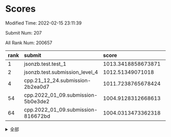 # Scores

Modified Time: 2022-02-15 23:11:39

Submit Num: 207

All Rank Num: 200657

| rank |               submit               |       score        |       sigma        | pk_num |
| :--- | :--------------------------------- | :----------------- | :----------------- | :----- |
| 1    | jsonzb.test.test_1                 | 1013.3418858673871 | 0.8202116384580561 | 3873   |
| 2    | jsonzb.test.submission_level_4     | 1012.51349071018   | 0.8001903302568898 | 3875   |
| 4    | cpp.21_12_24.submission-2b2ea0d7   | 1011.7238765678424 | 0.7824964275574685 | 3880   |
| 54   | cpp.2022_01_09.submission-5b0e3de2 | 1004.9128312668613 | 0.7226868394983317 | 3878   |
| 64   | cpp.2022_01_09.submission-816672bd | 1004.0313473362318 | 0.7083556890758552 | 3881   |


<details>
<summary>全部</summary>

| rank |                 submit                 |       score        |       sigma        | pk_num |
| :--- | :------------------------------------- | :----------------- | :----------------- | :----- |
| 1    | jsonzb.test.test_1                     | 1013.3418858673871 | 0.8202116384580561 | 3873   |
| 2    | jsonzb.test.submission_level_4         | 1012.51349071018   | 0.8001903302568898 | 3875   |
| 3    | gobigger.level_3.submission_level_3_5  | 1012.2514687286008 | 0.7913744008833229 | 3881   |
| 4    | cpp.21_12_24.submission-2b2ea0d7       | 1011.7238765678424 | 0.7824964275574685 | 3880   |
| 5    | gobigger.level_3.submission_level_3_23 | 1011.6668695689038 | 0.7813815302681206 | 3882   |
| 6    | gobigger.level_3.submission_level_3_26 | 1011.3057682338481 | 0.7665828898656266 | 3878   |
| 7    | gobigger.level_3.submission_level_3_39 | 1011.1217462181776 | 0.7675105076394111 | 3875   |
| 8    | gobigger.level_3.submission_level_3_31 | 1010.9535924050799 | 0.7512291341890668 | 3882   |
| 9    | gobigger.level_3.submission_level_3_10 | 1010.9420869313271 | 0.770569641568785  | 3884   |
| 10   | gobigger.level_3.submission_level_3_30 | 1010.8823899470442 | 0.7645351626342941 | 3881   |
| 11   | gobigger.level_3.submission_level_3_35 | 1010.7996390012102 | 0.7636347671661927 | 3876   |
| 12   | gobigger.level_3.submission_level_3_16 | 1010.7534904710039 | 0.7614873049638965 | 3879   |
| 13   | gobigger.level_3.submission_level_3_9  | 1010.6893990339453 | 0.7885481068563819 | 3881   |
| 14   | gobigger.level_3.submission_level_3_45 | 1010.6666351010161 | 0.7802606646191258 | 3881   |
| 15   | gobigger.level_3.submission_level_3_2  | 1010.6273733329529 | 0.7581518895062715 | 3880   |
| 16   | gobigger.level_3.submission_level_3_29 | 1010.6096600875867 | 0.7660880923021508 | 3877   |
| 17   | gobigger.level_3.submission_level_3_21 | 1010.4034431353084 | 0.773734291932005  | 3876   |
| 18   | gobigger.level_3.submission_level_3_20 | 1010.3905995955705 | 0.7633862271313449 | 3880   |
| 19   | gobigger.level_3.submission_level_3_38 | 1010.3380935504928 | 0.7842484312320523 | 3876   |
| 20   | gobigger.level_3.submission_level_3_4  | 1010.3318921552552 | 0.7718349568954337 | 3875   |
| 21   | gobigger.level_3.submission_level_3_14 | 1010.255164073019  | 0.7629796863838831 | 3888   |
| 22   | gobigger.level_3.submission_level_3_32 | 1010.1265239313316 | 0.7475186639681498 | 3874   |
| 23   | gobigger.level_3.submission_level_3_24 | 1010.1025637546951 | 0.7575647669623198 | 3879   |
| 24   | gobigger.level_3.submission_level_3_42 | 1010.0584551482051 | 0.7410749325646224 | 3877   |
| 25   | gobigger.level_3.submission_level_3_7  | 1009.9889006868624 | 0.7599930950797139 | 3881   |
| 26   | gobigger.level_3.submission_level_3_17 | 1009.805856902154  | 0.7459401846877136 | 3877   |
| 27   | gobigger.level_3.submission_level_3_8  | 1009.7738974665522 | 0.7636487516804495 | 3879   |
| 28   | gobigger.level_3.submission_level_3_28 | 1009.7423950920598 | 0.7727947332065371 | 3877   |
| 29   | gobigger.level_3.submission_level_3_1  | 1009.6744704789168 | 0.7510421073724098 | 3872   |
| 30   | gobigger.level_3.submission_level_3_15 | 1009.6617243503092 | 0.7434062923245027 | 3877   |
| 31   | gobigger.level_3.submission_level_3_18 | 1009.6324971182081 | 0.7551629097633537 | 3877   |
| 32   | gobigger.level_3.submission_level_3_41 | 1009.5623455639427 | 0.7605896640852252 | 3878   |
| 33   | gobigger.level_3.submission_level_3_49 | 1009.5571746860372 | 0.7485039040079984 | 3877   |
| 34   | gobigger.level_3.submission_level_3_48 | 1009.4585938736303 | 0.765919076313751  | 3874   |
| 35   | gobigger.level_3.submission_level_3_19 | 1009.4493450161195 | 0.7376696869662464 | 3881   |
| 36   | gobigger.level_3.submission_level_3_37 | 1009.4330624485581 | 0.7426051402340459 | 3880   |
| 37   | gobigger.level_3.submission_level_3_40 | 1009.3891890917674 | 0.7530188228773274 | 3875   |
| 38   | gobigger.level_3.submission_level_3_0  | 1009.3554532109869 | 0.7904996727211817 | 3880   |
| 39   | gobigger.level_3.submission_level_3_43 | 1009.3525328047497 | 0.7387797275793391 | 3874   |
| 40   | gobigger.level_3.submission_level_3_6  | 1009.3125112081324 | 0.7468205208651393 | 3878   |
| 41   | gobigger.level_3.submission_level_3_12 | 1009.3098177478936 | 0.7490451064377736 | 3879   |
| 42   | gobigger.level_3.submission_level_3_11 | 1009.2738737535437 | 0.7650024552215787 | 3876   |
| 43   | gobigger.level_3.submission_level_3_46 | 1009.2342368804086 | 0.7517979094088804 | 3885   |
| 44   | gobigger.level_3.submission_level_3_34 | 1009.1816555054055 | 0.762750306995204  | 3875   |
| 45   | gobigger.level_3.submission_level_3_3  | 1009.1814433013118 | 0.7848584437517955 | 3870   |
| 46   | gobigger.level_3.submission_level_3_44 | 1008.957046160127  | 0.7383368357917701 | 3875   |
| 47   | gobigger.level_3.submission_level_3_36 | 1008.933165131804  | 0.7216897349222121 | 3886   |
| 48   | gobigger.level_3.submission_level_3_47 | 1008.8872867110183 | 0.7436164380671455 | 3881   |
| 49   | gobigger.level_3.submission_level_3_13 | 1008.7088644712238 | 0.7459792753746345 | 3879   |
| 50   | gobigger.level_3.submission_level_3_22 | 1008.404891724085  | 0.7520629559216925 | 3877   |
| 51   | gobigger.level_3.submission_level_3_27 | 1008.2634285317974 | 0.7270520567009129 | 3876   |
| 52   | gobigger.level_3.submission_level_3_25 | 1008.2613556891099 | 0.7456902104631935 | 3882   |
| 53   | gobigger.level_3.submission_level_3_33 | 1007.7596300306286 | 0.7195518027353642 | 3877   |
| 54   | cpp.2022_01_09.submission-5b0e3de2     | 1004.9128312668613 | 0.7226868394983317 | 3878   |
| 55   | gobigger.level_1.submission_level_1_43 | 1004.3783914628666 | 0.7187507033496894 | 3874   |
| 56   | gobigger.level_1.submission_level_1_36 | 1004.3152503017191 | 0.7223136793640247 | 3873   |
| 57   | gobigger.level_1.submission_level_1_20 | 1004.2550580251806 | 0.7233706169315528 | 3876   |
| 58   | gobigger.level_1.submission_level_1_48 | 1004.2257737109103 | 0.7393272090621268 | 3876   |
| 59   | gobigger.level_1.submission_level_1_12 | 1004.1994216213891 | 0.7245305818386998 | 3879   |
| 60   | gobigger.level_1.submission_level_1_24 | 1004.0838575801888 | 0.7146957793845795 | 3877   |
| 61   | gobigger.level_1.submission_level_1_31 | 1004.0795007385409 | 0.7070545409696567 | 3883   |
| 62   | gobigger.level_1.submission_level_1_41 | 1004.0436549562887 | 0.712588383762363  | 3875   |
| 63   | gobigger.level_1.submission_level_1_44 | 1004.0417624358975 | 0.7212299214019947 | 3873   |
| 64   | cpp.2022_01_09.submission-816672bd     | 1004.0313473362318 | 0.7083556890758552 | 3881   |
| 65   | gobigger.level_1.submission_level_1_13 | 1003.8722517523487 | 0.7152007025098344 | 3881   |
| 66   | gobigger.level_1.submission_level_1_4  | 1003.8693159764259 | 0.7247731979114569 | 3881   |
| 67   | gobigger.level_1.submission_level_1_3  | 1003.8531226142776 | 0.7000083897909665 | 3880   |
| 68   | gobigger.level_1.submission_level_1_30 | 1003.802361528586  | 0.7109928792258806 | 3881   |
| 69   | gobigger.level_1.submission_level_1_5  | 1003.7974527425934 | 0.7149726292529751 | 3874   |
| 70   | gobigger.level_1.submission_level_1_9  | 1003.7258639776534 | 0.7206321977837167 | 3880   |
| 71   | gobigger.level_1.submission_level_1_26 | 1003.7229830888655 | 0.7037246683108881 | 3876   |
| 72   | gobigger.level_1.submission_level_1_22 | 1003.713243483426  | 0.7164564193092123 | 3877   |
| 73   | gobigger.level_1.submission_level_1_34 | 1003.6561197256783 | 0.7174457353155885 | 3874   |
| 74   | gobigger.level_1.submission_level_1_8  | 1003.6390151806513 | 0.7187286358532333 | 3882   |
| 75   | gobigger.level_1.submission_level_1_1  | 1003.6020203013641 | 0.7048162604378718 | 3874   |
| 76   | gobigger.level_1.submission_level_1_47 | 1003.5506672078035 | 0.7211618696979182 | 3873   |
| 77   | gobigger.level_1.submission_level_1_18 | 1003.5437186261943 | 0.7190033601302157 | 3879   |
| 78   | gobigger.level_1.submission_level_1_17 | 1003.5344667220221 | 0.7124057521513208 | 3880   |
| 79   | gobigger.level_1.submission_level_1_49 | 1003.4811206753701 | 0.7089821130211433 | 3878   |
| 80   | gobigger.level_1.submission_level_1_37 | 1003.4523549666424 | 0.7191841063971092 | 3874   |
| 81   | gobigger.level_1.submission_level_1_40 | 1003.432697946792  | 0.7087058678291388 | 3880   |
| 82   | gobigger.level_1.submission_level_1_35 | 1003.4276733299286 | 0.7137912507717962 | 3874   |
| 83   | gobigger.level_1.submission_level_1_7  | 1003.4122759607218 | 0.7045083576655351 | 3877   |
| 84   | gobigger.level_1.submission_level_1_33 | 1003.3502848816576 | 0.7171556806265412 | 3878   |
| 85   | gobigger.level_1.submission_level_1_21 | 1003.2889907975606 | 0.7172050214193953 | 3874   |
| 86   | gobigger.level_1.submission_level_1_23 | 1003.2411146006525 | 0.7160547767410325 | 3877   |
| 87   | gobigger.level_1.submission_level_1_27 | 1003.2093098828171 | 0.7117848257312087 | 3877   |
| 88   | gobigger.level_1.submission_level_1_10 | 1003.1343606804703 | 0.7143374612661922 | 3879   |
| 89   | gobigger.level_1.submission_level_1_0  | 1003.0080222221219 | 0.7110416505978835 | 3881   |
| 90   | gobigger.level_1.submission_level_1_19 | 1002.9819866578515 | 0.7233873043283745 | 3876   |
| 91   | gobigger.level_1.submission_level_1_45 | 1002.9311722123622 | 0.6997897196686316 | 3883   |
| 92   | gobigger.level_1.submission_level_1_6  | 1002.8220740544629 | 0.7217689804299241 | 3879   |
| 93   | gobigger.level_1.submission_level_1_2  | 1002.7595623832216 | 0.7082227414537492 | 3884   |
| 94   | gobigger.level_1.submission_level_1_15 | 1002.7038613354852 | 0.7065282051740878 | 3875   |
| 95   | gobigger.level_1.submission_level_1_25 | 1002.5424043099972 | 0.7076672538495915 | 3874   |
| 96   | gobigger.level_1.submission_level_1_16 | 1002.5189411302193 | 0.7199443564160244 | 3878   |
| 97   | gobigger.level_1.submission_level_1_39 | 1002.4752799519583 | 0.7199318364185057 | 3881   |
| 98   | gobigger.level_1.submission_level_1_28 | 1002.4170978438257 | 0.7140574959310202 | 3880   |
| 99   | gobigger.level_1.submission_level_1_11 | 1002.1642361132646 | 0.7097311729555287 | 3878   |
| 100  | gobigger.level_1.submission_level_1_46 | 1002.0823234792966 | 0.6972655558408202 | 3879   |
| 101  | gobigger.level_1.submission_level_1_14 | 1001.9896212715009 | 0.7105738978834932 | 3878   |
| 102  | gobigger.level_1.submission_level_1_32 | 1001.9832149617637 | 0.7185761317023214 | 3877   |
| 103  | gobigger.level_1.submission_level_1_38 | 1001.9632869172622 | 0.7086390607015838 | 3880   |
| 104  | gobigger.level_1.submission_level_1_29 | 1001.2367634927913 | 0.720564616492534  | 3879   |
| 105  | gobigger.level_1.submission_level_1_42 | 1000.7986955098911 | 0.7215920255807898 | 3879   |
| 106  | gobigger.random.submission_random_25   | 997.6823603626764  | 0.7094838531012654 | 3876   |
| 107  | gobigger.random.submission_random_47   | 997.1652742497116  | 0.7219312913698017 | 3876   |
| 108  | gobigger.random.submission_random_4    | 997.0187245983061  | 0.7005262331273435 | 3876   |
| 109  | gobigger.random.submission_random_37   | 996.945032526452   | 0.7053022470305331 | 3879   |
| 110  | gobigger.random.submission_random_10   | 996.8151895099538  | 0.7024409929007942 | 3878   |
| 111  | gobigger.random.submission_random_12   | 996.8003035621646  | 0.7107954886243504 | 3875   |
| 112  | gobigger.random.submission_random_17   | 996.7797075468692  | 0.7122837089940421 | 3880   |
| 113  | gobigger.random.submission_random_0    | 996.7163952001935  | 0.716161820929298  | 3876   |
| 114  | gobigger.random.submission_random_21   | 996.710754568121   | 0.7131590776430505 | 3873   |
| 115  | gobigger.random.submission_random_11   | 996.680361054349   | 0.7195931875605202 | 3879   |
| 116  | gobigger.random.submission_random_29   | 996.5808656825228  | 0.7072521411224473 | 3875   |
| 117  | gobigger.random.submission_random_48   | 996.4589060355062  | 0.7098363265865901 | 3879   |
| 118  | gobigger.random.submission_random_32   | 996.4546247931211  | 0.7215783188476912 | 3877   |
| 119  | gobigger.random.submission_random_16   | 996.4355863802928  | 0.7054046488233418 | 3872   |
| 120  | gobigger.random.submission_random_28   | 996.3344343463848  | 0.714786183757558  | 3881   |
| 121  | gobigger.random.submission_random_34   | 996.304180552443   | 0.7131746671894481 | 3884   |
| 122  | gobigger.random.submission_random_3    | 996.2586077401472  | 0.7082857022335112 | 3876   |
| 123  | gobigger.random.submission_random_38   | 996.252975804806   | 0.7129791113467241 | 3878   |
| 124  | gobigger.random.submission_random_41   | 996.2458387065062  | 0.7226569842093531 | 3883   |
| 125  | gobigger.random.submission_random_30   | 996.2448881445623  | 0.7080688948275613 | 3878   |
| 126  | gobigger.random.submission_random_42   | 996.2117146125913  | 0.7001872611861159 | 3875   |
| 127  | gobigger.random.submission_random_1    | 996.1555867904071  | 0.7273341538578297 | 3878   |
| 128  | gobigger.random.submission_random_40   | 996.1483768238537  | 0.7051202677885904 | 3876   |
| 129  | gobigger.random.submission_random_2    | 996.1469844399427  | 0.714155036354606  | 3874   |
| 130  | gobigger.random.submission_random_39   | 996.0656947081175  | 0.7169420397284254 | 3876   |
| 131  | gobigger.random.submission_random_13   | 996.0628774639604  | 0.7135164672100726 | 3880   |
| 132  | gobigger.random.submission_random_33   | 996.0568977062209  | 0.720692147117029  | 3876   |
| 133  | gobigger.random.submission_random_23   | 995.9956443883398  | 0.7022931653644446 | 3873   |
| 134  | gobigger.random.submission_random_31   | 995.9949510968665  | 0.7058562205507826 | 3875   |
| 135  | gobigger.random.submission_random_14   | 995.9826834267159  | 0.7084536673345971 | 3872   |
| 136  | gobigger.random.submission_random_15   | 995.9764149471561  | 0.7157992357274653 | 3878   |
| 137  | gobigger.random.submission_random_36   | 995.9589572832443  | 0.7252543030579905 | 3869   |
| 138  | gobigger.random.submission_random_8    | 995.8827836755788  | 0.6956320052256852 | 3878   |
| 139  | gobigger.random.submission_random_46   | 995.8266721808347  | 0.7148971124552538 | 3872   |
| 140  | gobigger.random.submission_random_43   | 995.8205849277764  | 0.709168634509005  | 3875   |
| 141  | gobigger.random.submission_random_24   | 995.752267464692   | 0.7160391819969877 | 3879   |
| 142  | gobigger.random.submission_random_26   | 995.7370845890772  | 0.7390612317827936 | 3880   |
| 143  | gobigger.random.submission_random_9    | 995.6279376890828  | 0.7135243266081815 | 3877   |
| 144  | gobigger.random.submission_random_5    | 995.5579911282118  | 0.7246986398932705 | 3874   |
| 145  | gobigger.random.submission_random_44   | 995.5190255156438  | 0.7157143429668945 | 3879   |
| 146  | gobigger.random.submission_random_7    | 995.5122335642136  | 0.7167546556973771 | 3877   |
| 147  | gobigger.random.submission_random_18   | 995.4860227602674  | 0.7189255953728438 | 3877   |
| 148  | gobigger.random.submission_random_6    | 995.1846494274973  | 0.7055795629332298 | 3879   |
| 149  | gobigger.random.submission_random_49   | 995.1535773012852  | 0.703130301264154  | 3875   |
| 150  | gobigger.random.submission_random_27   | 995.0684971747188  | 0.7055826768264584 | 3879   |
| 151  | gobigger.random.submission_random_20   | 994.9519832665587  | 0.7156696278237364 | 3874   |
| 152  | gobigger.random.submission_random_22   | 994.8877996044461  | 0.7169109267115167 | 3880   |
| 153  | gobigger.random.submission_random_19   | 994.848223302224   | 0.7112079117872205 | 3878   |
| 154  | gobigger.random.submission_random_45   | 994.6674103229436  | 0.7139256881219003 | 3879   |
| 155  | gobigger.random.submission_random_35   | 994.6628951876655  | 0.7088217935423384 | 3866   |
| 156  | gobigger.level_2.submission_level_2_31 | 994.5535929066567  | 0.7208800933988325 | 3877   |
| 157  | gobigger.level_2.submission_level_2_9  | 994.5229579291068  | 0.7320662677947377 | 3877   |
| 158  | gobigger.level_2.submission_level_2_27 | 994.3666216041196  | 0.730453424999175  | 3879   |
| 159  | gobigger.level_2.submission_level_2_39 | 994.3612513991163  | 0.7308346400948671 | 3874   |
| 160  | gobigger.level_2.submission_level_2_30 | 994.0443094753277  | 0.7298951924910265 | 3875   |
| 161  | gobigger.level_2.submission_level_2_2  | 993.5456132015244  | 0.7337219703183234 | 3872   |
| 162  | gobigger.level_2.submission_level_2_6  | 993.4139695223815  | 0.736771023863323  | 3879   |
| 163  | gobigger.level_2.submission_level_2_4  | 993.2844787501272  | 0.7248269893483018 | 3876   |
| 164  | gobigger.level_2.submission_level_2_1  | 993.1121948763923  | 0.7288935007201316 | 3877   |
| 165  | gobigger.level_2.submission_level_2_44 | 993.0687247122393  | 0.7497647614906064 | 3878   |
| 166  | gobigger.level_2.submission_level_2_18 | 993.0538740193894  | 0.7312569302635569 | 3877   |
| 167  | gobigger.level_2.submission_level_2_37 | 993.0516663534535  | 0.7481261202248531 | 3880   |
| 168  | gobigger.level_2.submission_level_2_26 | 992.9765178560499  | 0.750898305921124  | 3876   |
| 169  | gobigger.level_2.submission_level_2_21 | 992.7724133564757  | 0.7566868105182794 | 3879   |
| 170  | gobigger.level_2.submission_level_2_34 | 992.6865170369273  | 0.7374411080228697 | 3882   |
| 171  | gobigger.level_2.submission_level_2_49 | 992.5985734719918  | 0.7431313313051682 | 3879   |
| 172  | gobigger.level_2.submission_level_2_38 | 992.5318719962983  | 0.7239640590559807 | 3881   |
| 173  | gobigger.level_2.submission_level_2_15 | 992.5209854508142  | 0.7454367374320682 | 3876   |
| 174  | gobigger.level_2.submission_level_2_48 | 992.4882050792945  | 0.758353996223484  | 3877   |
| 175  | gobigger.level_2.submission_level_2_16 | 992.4827807613946  | 0.7325388350621037 | 3875   |
| 176  | gobigger.level_2.submission_level_2_23 | 992.4728516190011  | 0.7349632115553791 | 3881   |
| 177  | gobigger.level_2.submission_level_2_45 | 992.4255040091965  | 0.7261865516337025 | 3874   |
| 178  | gobigger.level_2.submission_level_2_33 | 992.3858153736918  | 0.7512628582030483 | 3878   |
| 179  | gobigger.level_2.submission_level_2_10 | 992.3856501673137  | 0.7676094566413797 | 3876   |
| 180  | gobigger.level_2.submission_level_2_46 | 992.2279381460033  | 0.7714348478095187 | 3879   |
| 181  | gobigger.level_2.submission_level_2_7  | 992.1801247556891  | 0.750897490129054  | 3878   |
| 182  | gobigger.level_2.submission_level_2_29 | 992.0617418663     | 0.756416881512158  | 3874   |
| 183  | gobigger.level_2.submission_level_2_36 | 991.8699844203358  | 0.7499024170662462 | 3879   |
| 184  | gobigger.level_2.submission_level_2_8  | 991.8380627297581  | 0.7444362366872882 | 3875   |
| 185  | gobigger.level_2.submission_level_2_24 | 991.7428949980263  | 0.7459125513705457 | 3871   |
| 186  | gobigger.level_2.submission_level_2_22 | 991.680276598452   | 0.7414556115675229 | 3877   |
| 187  | gobigger.level_2.submission_level_2_28 | 991.5522074415204  | 0.7557919922589169 | 3879   |
| 188  | gobigger.level_2.submission_level_2_40 | 991.4844469229386  | 0.7298530423754296 | 3876   |
| 189  | gobigger.level_2.submission_level_2_32 | 991.4764559284754  | 0.7450068791678601 | 3878   |
| 190  | gobigger.level_2.submission_level_2_43 | 991.2993993059371  | 0.7492882158424155 | 3873   |
| 191  | gobigger.level_2.submission_level_2_25 | 991.2447728809067  | 0.7389771769605217 | 3881   |
| 192  | gobigger.level_2.submission_level_2_13 | 991.1631868616948  | 0.7495153784749001 | 3881   |
| 193  | gobigger.level_2.submission_level_2_5  | 991.1276576710203  | 0.7476174518721235 | 3876   |
| 194  | gobigger.level_2.submission_level_2_19 | 991.0959943424676  | 0.7405564728456635 | 3873   |
| 195  | gobigger.level_2.submission_level_2_47 | 991.0458538675521  | 0.7548684646632532 | 3875   |
| 196  | gobigger.level_2.submission_level_2_11 | 991.0233988126387  | 0.7623615841817145 | 3877   |
| 197  | gobigger.level_2.submission_level_2_17 | 990.9902767958679  | 0.7766944748975717 | 3880   |
| 198  | gobigger.level_2.submission_level_2_12 | 990.9574057773358  | 0.7542908192105383 | 3878   |
| 199  | gobigger.level_2.submission_level_2_35 | 990.7124091901406  | 0.7787673593467289 | 3875   |
| 200  | gobigger.level_2.submission_level_2_42 | 990.4944102415141  | 0.7734463383603443 | 3878   |
| 201  | gobigger.level_2.submission_level_2_14 | 990.4472275416746  | 0.7615739968118367 | 3882   |
| 202  | gobigger.level_2.submission_level_2_41 | 990.3552025442892  | 0.7896877034587024 | 3883   |
| 203  | gobigger.level_2.submission_level_2_20 | 990.3049329895274  | 0.7562735719093931 | 3878   |
| 204  | gobigger.level_2.submission_level_2_3  | 990.2635666037916  | 0.7683215000670363 | 3879   |
| 205  | gobigger.level_2.submission_level_2_0  | 990.2263269284964  | 0.7867234683723882 | 3872   |
| 206  | gobigger.none.submission_none_1        | 979.4544952809199  | 1.2468378903005557 | 3868   |
| 207  | gobigger.none.submission_none_0        | 976.3091729926927  | 1.4439838830128202 | 3879   |

</details>